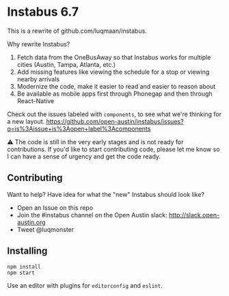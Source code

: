# Instabus 6.7

This is a rewrite of github.com/luqmaan/instabus.

Why rewrite Instabus?

1. Fetch data from the OneBusAway so that Instabus works for multiple cities (Austin, Tampa, Atlanta, etc.)
2. Add missing features like viewing the schedule for a stop or viewing nearby arrivals
3. Modernize the code, make it easier to read and easier to reason about
4. Be available as mobile apps first through Phonegap and then through React-Native

Check out the issues labeled with `components`, to see what we're thinking for a new layout. https://github.com/open-austin/instabus/issues?q=is%3Aissue+is%3Aopen+label%3Acomponents

:warning: The code is still in the very early stages and is not ready for contributions. If you'd like to start contributing code, please let me know so I can have a sense of urgency and get the code ready. 

## Contributing

Want to help? Have idea for what the "new" Instabus should look like?

- Open an Issue on this repo
- Join the #instabus channel on the Open Austin slack: http://slack.open-austin.org
- Tweet @luqmonster

## Installing

```
npm install
npm start
```

Use an editor with plugins for `editorconfig` and `eslint`.
